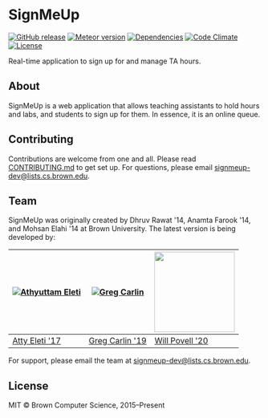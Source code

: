 # SignMeUp

[![GitHub release](https://img.shields.io/github/release/signmeup/signmeup.svg)](https://github.com/signmeup/signmeup/releases/latest)
[![Meteor version](https://img.shields.io/badge/meteor-1.4.2.7-brightgreen.svg)](https://meteor.com)
[![Dependencies](https://img.shields.io/david/signmeup/signmeup.svg)](https://david-dm.org/signmeup/signmeup)
[![Code Climate](https://img.shields.io/codeclimate/github/signmeup/signmeup.svg)](https://codeclimate.com/github/signmeup/signmeup)
[![License](https://img.shields.io/github/license/signmeup/signmeup.svg)](https://github.com/signmeup/signmeup/blob/master/LICENSE)

Real-time application to sign up for and manage TA hours.

## About

SignMeUp is a web application that allows teaching assistants to hold hours and
labs, and students to sign up for them. In essence, it is an online queue.

## Contributing

Contributions are welcome from one and all. Please read [CONTRIBUTING.md](.github/CONTRIBUTING.md)
to get set up. For questions, please email signmeup-dev@lists.cs.brown.edu.

## Team

SignMeUp was originally created by Dhruv Rawat '14, Anamta Farook '14, and
Mohsan Elahi '14 at Brown University. The latest version is being developed by:

| [![Athyuttam Eleti](https://avatars1.githubusercontent.com/u/1485350?v=3&s=160)](http://athyuttamre.com) | [![Greg Carlin](https://avatars1.githubusercontent.com/u/453896?&v=4&s=160)](http://www.gregcarl.in/) | <a title="Will Povell" href="http://wpovell.github.io"><img src="https://wpovell.github.io/imgs/head.jpg" width="160"></a> |
|----------|----------|----------|
| [Atty Eleti '17](http://athyuttamre.com) | [Greg Carlin '19](http://gregcarl.in) | [Will Povell '20](http://wpovell.net) |

For support, please email the team at signmeup-dev@lists.cs.brown.edu.

## License

MIT &copy; Brown Computer Science, 2015–Present
